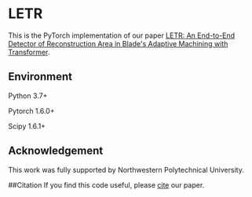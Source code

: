 # LETR
This is the PyTorch implementation of our paper [LETR: An End-to-End Detector of Reconstruction Area in Blade's Adaptive Machining with Transformer](https://www.hindawi.com/journals/js/2022/3005684/).

## Environment
Python 3.7+

Pytorch 1.6.0+

Scipy 1.6.1+

## Acknowledgement
This work was fully supported by Northwestern Polytechnical University.

##Citation
If you find this code useful, please [cite](https://scholar.googleusercontent.com/scholar.bib?q=info:vffJaVeF5mIJ:scholar.google.com/&output=citation&scisdr=CgWVka1fEJSSotEXm_Y:AAGBfm0AAAAAY0kRg_ZOYYVllIywG2KgsPJyWfBp2V6k&scisig=AAGBfm0AAAAAY0kRg70hZWBvPFcVlWO9BV6IFpyuwhfy&scisf=4&ct=citation&cd=-1&hl=zh-CN) our paper.

